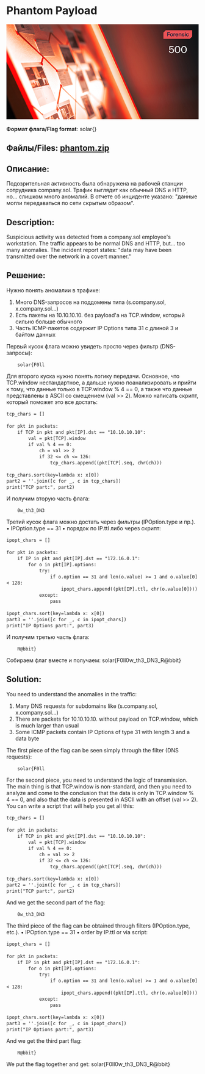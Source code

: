 # Phantom Payload

![alt text](Forensic.jpg)

**Формат флага/Flag format**: solar{}

**Файлы/Files**: [phantom.zip](phantom.zip)
---
**Описание**: 
---
Подозрительная активность была обнаружена на рабочей станции сотрудника company.sol.
Трафик выглядит как обычный DNS и HTTP, но... слишком много аномалий.
В отчете об инциденте указано: "данные могли передаваться по сети скрытым образом".

**Description**: 
---
Suspicious activity was detected from a company.sol employee's workstation.
The traffic appears to be normal DNS and HTTP, but... too many anomalies.
The incident report states: "data may have been transmitted over the network in a covert manner."

**Решение**:
---
Нужно понять аномалии в трафике:
1.	Много DNS-запросов на поддомены типа (s.company.sol, x.company.sol...)
2.	Есть пакеты на 10.10.10.10. без payload'а на TCP.window, который сильно больше обычного
3.	Часть ICMP-пакетов содержит IP Options типа 31 с длиной 3 и байтом данных

Первый кусок флага можно увидеть просто через фильтр (DNS-запросы):

```
    solar{F0ll
```

Для второго куска нужно понять логику передачи. Основное, что TCP.window нестандартное, а дальше нужно поанализировать и прийти к тому, что данные только в TCP.window % 4 == 0, а также что данные представлены в ASCII со смещением (val >> 2). Можно написать скрипт, который поможет это все достать:

```
tcp_chars = []

for pkt in packets:
    if TCP in pkt and pkt[IP].dst == "10.10.10.10":
        val = pkt[TCP].window
        if val % 4 == 0:
            ch = val >> 2
            if 32 <= ch <= 126:
                tcp_chars.append((pkt[TCP].seq, chr(ch)))

tcp_chars.sort(key=lambda x: x[0])
part2 = ''.join([c for _, c in tcp_chars])
print("TCP part:", part2)
```

И получим вторую часть флага:

```
    0w_th3_DN3
```

Третий кусок флага можно достать через фильтры (IPOption.type и пр.).
•	IPOption.type == 31
•	порядок по IP.ttl
либо через скрипт:

```
ipopt_chars = []

for pkt in packets:
    if IP in pkt and pkt[IP].dst == "172.16.0.1":
        for o in pkt[IP].options:
            try:
                if o.option == 31 and len(o.value) >= 1 and o.value[0] < 128:
                    ipopt_chars.append((pkt[IP].ttl, chr(o.value[0])))
            except:
                pass

ipopt_chars.sort(key=lambda x: x[0])
part3 = ''.join([c for _, c in ipopt_chars])
print("IP Options part:", part3)
```

И получим третью часть флага:

```
    R@bbit}
```

Собираем флаг вместе и получаем: solar{F0ll0w_th3_DN3_R@bbit}

**Solution**:
---
You need to understand the anomalies in the traffic:
1. Many DNS requests for subdomains like (s.company.sol, x.company.sol...)
2. There are packets for 10.10.10.10. without payload on TCP.window, which is much larger than usual
3. Some ICMP packets contain IP Options of type 31 with length 3 and a data byte

The first piece of the flag can be seen simply through the filter (DNS requests):

```
    solar{F0ll
```

For the second piece, you need to understand the logic of transmission. The main thing is that TCP.window is non-standard, and then you need to analyze and come to the conclusion that the data is only in TCP.window % 4 == 0, and also that the data is presented in ASCII with an offset (val >> 2). You can write a script that will help you get all this:

```
tcp_chars = []

for pkt in packets:
    if TCP in pkt and pkt[IP].dst == "10.10.10.10":
        val = pkt[TCP].window
        if val % 4 == 0:
            ch = val >> 2
            if 32 <= ch <= 126:
                tcp_chars.append((pkt[TCP].seq, chr(ch)))

tcp_chars.sort(key=lambda x: x[0])
part2 = ''.join([c for _, c in tcp_chars])
print("TCP part:", part2)
```

And we get the second part of the flag:

```
    0w_th3_DN3
```

The third piece of the flag can be obtained through filters (IPOption.type, etc.).
• IPOption.type == 31
• order by IP.ttl
or via script:

```
ipopt_chars = []

for pkt in packets:
    if IP in pkt and pkt[IP].dst == "172.16.0.1":
        for o in pkt[IP].options:
            try:
                if o.option == 31 and len(o.value) >= 1 and o.value[0] < 128:
                    ipopt_chars.append((pkt[IP].ttl, chr(o.value[0])))
            except:
                pass

ipopt_chars.sort(key=lambda x: x[0])
part3 = ''.join([c for _, c in ipopt_chars])
print("IP Options part:", part3)
```

And we get the third part flag:

```
    R@bbit}
```

We put the flag together and get: solar{F0ll0w_th3_DN3_R@bbit}